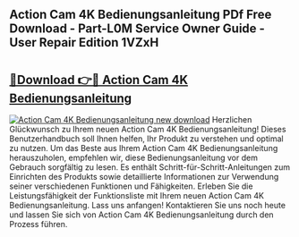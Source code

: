## Action Cam 4K Bedienungsanleitung PDf Free Download - Part-L0M Service Owner Guide - User Repair Edition 1VZxH

# <h2><a href="http://df5e5c.blite.top/?on=Action+Cam+4K+Bedienungsanleitung">🔗Download 👉🔴 Action Cam 4K Bedienungsanleitung</a></h2>

[![Action Cam 4K Bedienungsanleitung new download](https://i.imgur.com/lujVjoI.png)](http://df5e5c.blite.top/?on=Action+Cam+4K+Bedienungsanleitung)
Herzlichen Glückwunsch zu Ihrem neuen Action Cam 4K Bedienungsanleitung! Dieses Benutzerhandbuch soll Ihnen helfen, Ihr Produkt zu verstehen und optimal zu nutzen. Um das Beste aus Ihrem Action Cam 4K Bedienungsanleitung herauszuholen, empfehlen wir, diese Bedienungsanleitung vor dem Gebrauch sorgfältig zu lesen. Es enthält Schritt-für-Schritt-Anleitungen zum Einrichten des Produkts sowie detaillierte Informationen zur Verwendung seiner verschiedenen Funktionen und Fähigkeiten. Erleben Sie die Leistungsfähigkeit der Funktionsliste mit Ihrem neuen Action Cam 4K Bedienungsanleitung. Lass uns anfangen! Kontaktieren Sie uns noch heute und lassen Sie sich von Action Cam 4K Bedienungsanleitung durch den Prozess führen.
